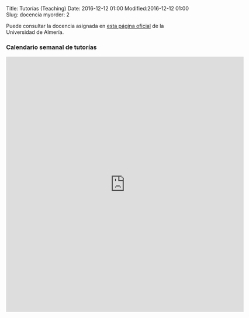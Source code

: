 Title: Tutorías (Teaching)
Date: 2016-12-12 01:00
Modified:2016-12-12 01:00
Slug: docencia
myorder: 2

Puede consultar la docencia asignada en [esta página oficial](http://cms.ual.es/UAL/personas/persona.htm?id=505450515450554868) de la Universidad de Almería.

### Calendario semanal de tutorías

<iframe src="https://www.google.com/calendar/embed?src=6qrb58j0r3g1j1oqtuams3kogc@group.calendar.google.com&amp;color=%23668CD9&amp;mode=WEEK&amp;showTitle=0&amp;showNav=1&amp;showDate=1&amp;showTabs=1&amp;showCalendars=0&amp;hl=es&amp;authuser=0"title="DOCENCIA_PUBLICO" width="650" height="700" frameborder="0" scrolling="no"></iframe>

